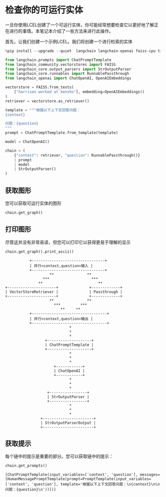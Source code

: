 # 检查你的可运行实体

一旦你使用LCEL创建了一个可运行实体，你可能经常想要检查它以更好地了解正在进行的事情。本笔记本介绍了一些方法来进行此操作。

首先，让我们创建一个示例LCEL。我们将创建一个进行检索的实体


```python
%pip install --upgrade --quiet  langchain langchain-openai faiss-cpu tiktoken
```


```python
from langchain.prompts import ChatPromptTemplate
from langchain_community.vectorstores import FAISS
from langchain_core.output_parsers import StrOutputParser
from langchain_core.runnables import RunnablePassthrough
from langchain_openai import ChatOpenAI, OpenAIEmbeddings
```


```python
vectorstore = FAISS.from_texts(
    ["harrison worked at kensho"], embedding=OpenAIEmbeddings()
)
retriever = vectorstore.as_retriever()

template = """根据以下上下文回答问题：
{context}

问题：{question}
"""
prompt = ChatPromptTemplate.from_template(template)

model = ChatOpenAI()
```


```python
chain = (
    {"context": retriever, "question": RunnablePassthrough()}
    | prompt
    | model
    | StrOutputParser()
)
```

## 获取图形

您可以获取可运行实体的图形


```python
chain.get_graph()
```

## 打印图形

尽管这并没有非常易读，但您可以打印它以获得更易于理解的显示


```python
chain.get_graph().print_ascii()
```

               +---------------------------------+         
               | 并行<context,question>输入 |         
               +---------------------------------+         
                        **               **                
                     ***                   ***             
                   **                         **           
    +----------------------+              +-------------+  
    | VectorStoreRetriever |              | Passthrough |  
    +----------------------+              +-------------+  
                        **               **                
                          ***         ***                  
                             **     **                     
               +----------------------------------+        
               | 并行<context,question>输出 |        
               +----------------------------------+        
                                 *                         
                                 *                         
                                 *                         
                      +--------------------+               
                      | ChatPromptTemplate |               
                      +--------------------+               
                                 *                         
                                 *                         
                                 *                         
                          +------------+                   
                          | ChatOpenAI |                   
                          +------------+                   
                                 *                         
                                 *                         
                                 *                         
                       +-----------------+                 
                       | StrOutputParser |                 
                       +-----------------+                 
                                 *                         
                                 *                         
                                 *                         
                    +-----------------------+              
                    | StrOutputParserOutput |              
                    +-----------------------+              
    

## 获取提示

每个链中的提示是重要的部分。您可以获取链中的提示：


```python
chain.get_prompts()
```




    [ChatPromptTemplate(input_variables=['context', 'question'], messages=[HumanMessagePromptTemplate(prompt=PromptTemplate(input_variables=['context', 'question'], template='根据以下上下文回答问题：\n{context}\n\n问题：{question}\n'))])]




